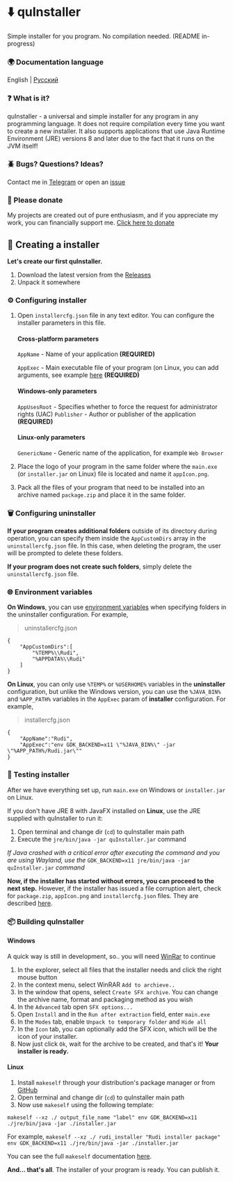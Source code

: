 # ⬇️ quInstaller
Simple installer for you program. No compilation needed. (README in-progress)

### 🌍 Documentation language
English | [Русский](https://github.com/ZzEdovec/quInstaller/blob/main/README.ru.md)

### ❓ What is it?
quInstaller - a universal and simple installer for any program in any programming language. It does not require compilation every time you want to create a new installer. It also supports applications that use Java Runtime Environment (JRE) versions 8 and later due to the fact that it runs on the JVM itself!
### 🪲 Bugs? Questions? Ideas?
Contact me in [Telegram](https://t.me/queinu) or open an [issue](https://github.com/ZzEdovec/quInstaller/issues)

### 🥺 Please donate
My projects are created out of pure enthusiasm, and if you appreciate my work, you can financially support me.
[Click here to donate](https://www.donationalerts.com/r/queinu)

## 🚀 Creating a installer
**Let's create our first quInstaller.**

1. Download the latest version from the [Releases](https://github.com/ZzEdovec/quInstaller/releases)
2. Unpack it somewhere

### ⚙️ Configuring installer
1. Open `installercfg.json` file in any text editor.
		You can configure the installer parameters in this file.
	#### Cross-platform parameters
	`AppName` - Name of your application **(REQUIRED)**

	`AppExec` - Main executable file of your program (on Linux, you can add arguments, see example [here](https://github.com/ZzEdovec/quInstaller?tab=readme-ov-file#Environment%20variables:~:text=configuration.%20For%20example%2C-,installercfg.json,-%7B%0A%20%20%20%20%22AppName%22%3A%22Rudi%22%2C%0A%20%20%20%20%22AppExec) **(REQUIRED)**
	#### Windows-only parameters
	`AppUsesRoot` - Specifies whether to force the request for administrator rights (UAC) 
	`Publisher` - Author or publisher of the application **(REQUIRED)**
	#### Linux-only parameters
	`GenericName` - Generic name of the application, for example `Web Browser`
	
2. Place the logo of your program in the same folder where the `main.exe` (or `installer.jar` on Linux) file is located and name it `appIcon.png`.
3. Pack all the files of your program that need to be installed into an archive named `package.zip` and place it in the same folder.

### 🗑️ Configuring uninstaller
**If your program creates additional folders** outside of its directory during operation, you can specify them inside the `AppCustomDirs` array in the `uninstallercfg.json` file. In this case, when deleting the program, the user will be prompted to delete these folders.

**If your program does not create such folders**, simply delete the `uninstallercfg.json` file.

### 🌐 Environment variables
**On Windows**, you can use [environment variables](https://learn.microsoft.com/en-us/windows/deployment/usmt/usmt-recognized-environment-variables) when specifying folders in the uninstaller configuration.
For example,

> uninstallercfg.json

    {
        "AppCustomDirs":[
            "%TEMP%\\Rudi",
            "%APPDATA%\\Rudi"
        ]
    }

**On Linux**, you can only use `%TEMP%` or `%USERHOME%` variables in the **uninstaller** configuration, but unlike the Windows version, you can use the `%JAVA_BIN%` and `%APP_PATH%` variables in the `AppExec` param of **installer** configuration.
For example,

> installercfg.json

    {
        "AppName":"Rudi",
        "AppExec":"env GDK_BACKEND=x11 \"%JAVA_BIN%\" -jar \"%APP_PATH%/Rudi.jar\""
    }

### 🧪 Testing installer
After we have everything set up, run `main.exe` on Windows or `installer.jar` on Linux. 

If you don't have JRE 8 with JavaFX installed on **Linux**, use the JRE supplied with quInstaller to run it:
1. Open terminal and change dir (`cd`) to quInstaller main path
2. Execute the `jre/bin/java -jar quInstaller.jar` command

*If Java crashed with a critical error after executing the command and you are using Wayland, use the* `GDK_BACKEND=x11 jre/bin/java -jar quInstaller.jar` *command*

**Now, if the installer has started without errors, you can proceed to the next step.** However, if the installer has issued a file corruption alert, check for `package.zip`, `appIcon.png` and `installercfg.json` files. They are described  [here](https://github.com/ZzEdovec/quInstaller?tab=readme-ov-file#configuring-installer).

### 📦 Building quInstaller
#### Windows
A quick way is still in development, so.. you will need [WinRar](https://www.win-rar.com/start.html) to continue
1. In the explorer, select all files that the installer needs and click the right mouse button
2. In the context menu, select WinRAR `Add to archieve..`
3. In the window that opens, select `Create SFX archive`. You can change the archive name, format and packaging method as you wish
4. In the `Advanced` tab open `SFX options...`
5. Open `Install` and in the `Run after extraction` field, enter `main.exe`
6. In the `Modes` tab, enable `Unpack to temporary folder` and `Hide all`
7. In the `Icon` tab, you can optionally add the SFX icon, which will be the icon of your installer.
8. Now just click `Ok`, wait for the archive to be created, and that's it! **Your installer is ready.**
#### Linux
1. Install `makeself` through your distribution's package manager or from [GitHub](https://github.com/megastep/makeself)
2. Open terminal and change dir (`cd`) to quInstaller main path
3.  Now use `makeself` using the following template:

`makeself --xz ./ output_file_name "label" env GDK_BACKEND=x11 ./jre/bin/java -jar ./installer.jar`

For example,
`makeself --xz ./ rudi_installer "Rudi installer package" env GDK_BACKEND=x11 ./jre/bin/java -jar ./installer.jar`

You can see the full `makeself` documentation [here](https://github.com/megastep/makeself?tab=readme-ov-file#usage).

**And... that's all**. The installer of your program is ready. You can publish it.
